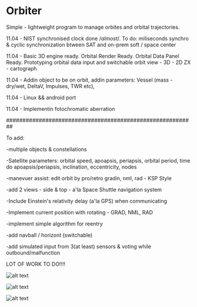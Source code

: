 # Orbiter
Simple - lightweight program to manage orbites and orbital trajectories.

11.04 - NIST synchronised clock done /*almost*/. To do: miliseconds synchro & cyclic synchronization btween SAT and on-prem soft / space center

11.04 - Basic 3D engine ready. Orbital Render Ready. Orbital Data Panel Ready. Prototyping orbital data input and switchable orbit view - 3D - 2D ZX - cartograph

11.04 - Addin object to be on orbit, addin parameters: Vessel (mass - dry/wet, DeltaV, Impulses, TWR etc), 

11.04 - Linux && android port

11.04 - Implementin fotochromatic aberration


##########################################################

To add:

-multiple objects & constellations 

-Satellite parameters: orbital speed, apoapsis, periapsis, orbital period, time do apoapsis/periapsis, inclination, eccentricity, nodes

-manevuer assist: edit orbit by pro/retro gradin, nml, rad - KSP Style

-add 2 views - side & top - a'la Space Shuttle navigation system

-Include Einstein's relativity delay (a'la GPS) when communicating

-Implement current position with rotating - GRAD, NML, RAD

-implement simple algorithm for reentry

-add navball / horizont (switchable)

-add simulated input from 3(at least) sensors & voting while outbound/malfunction

LOT OF WORK TO DO!!!!

![alt text](https://user-images.githubusercontent.com/127039319/229326902-d24b204b-8fb2-4682-93eb-ab7edbd3a930.jpg)

![alt text](https://user-images.githubusercontent.com/127039319/227675226-8856339c-bd17-401c-94c1-1688fc10a33f.jpg)

![alt text](https://user-images.githubusercontent.com/127039319/226501465-16664429-578d-4acc-ac39-a027a1e354b7.jpg)
